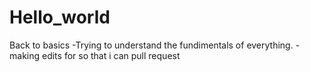 # Hello_world
Back to basics
-Trying to understand the fundimentals of everything. 
-making edits for so that i can pull request
